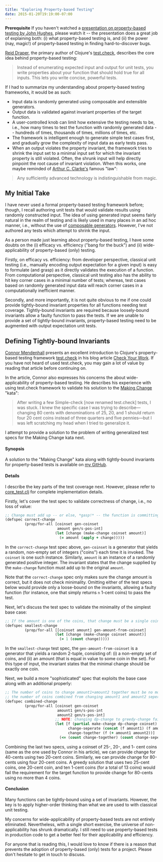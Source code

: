 ```yaml
---
title: "Exploring Property-based Testing"
date: 2015-01-20T19:19:00-07:00
---
```


**Prerequisite** If you haven't watched a
[presentation on property-based testing by John Hughes](http://vimeo.com/68383317),
please watch it -- the presentation does a great job of explaining both: (i)
what property-based testing is, and (ii) the power (nay, magic!) of property-based
testing in finding hard-to-discover bugs.

[Reid Draper](http://reiddraper.com/), the primary author of Clojure's
[test.check](https://github.com/clojure/test.check),
describes the core idea behind property-based testing:

> Instead of enumerating expected input and output for unit tests, you write
properties about your function that should hold true for all inputs. This lets
you write concise, powerful tests.

If I had to summarize my understanding about property-based testing frameworks,
it would be as such:

* Input data is randomly generated using composable and extensible generators.
* Output data is validated against invariant properties of the target function.
* A user-controlled knob can limit how extensive the testing needs to be, i.e.,
  how many times to test the function with randomly generated data -- hundreds
  of times, thousands of times, millions of times, etc.
* The framework is intelligent enough to generate simple test cases first, and
  gradually grow the complexity of input data as early tests pass.
* When an output violates the property invariant, the framework tries to shrink
  the input set to a minimal input set for which the invariant property is
  still violated. Often, the shrunk input will help directly pinpoint the root
  cause of invariant violation. When this works, one maybe reminded of
  [Arthur C. Clarke's](https://en.wikipedia.org/wiki/Arthur_C._Clarke) famous
  "law":

> Any sufficiently advanced technology is indistinguishable from magic.

## My Initial Take

I have never used a formal property-based testing framework before; though, I
recall authoring unit tests that would validate results using randomly
constructed input. The idea of using generated input seems fairly natural in the
realm of testing and is likely used in many places in an ad hoc manner, i.e.,
without the use of
[composable generators](https://github.com/clojure/test.check/blob/master/doc/generator-examples.md).
However, I've not authored any tests which attempt to shrink the input.

As a person made just learning about property-based testing, I have some doubts
on the (i) efficacy vs. efficiency ("bang for the buck") and (ii)
wide-applicability of property-based (only) testing.

Firstly, on efficacy vs. efficiency: from developer perspective, classical unit
testing (i.e., manually encoding output expectation for a given input) is easy
to formulate (and grasp) as it directly validates the execution of a function.
From computational perspective, classical unit testing also has the ability to
hit key corner cases in a minimal number of tests; whereas, test cases based on
randomly generated input data will reach corner cases in a computationally
inefficient manner.

Secondly, and more importantly, it is not quite obvious to me if one could
provide tightly-bound invariant properties for all functions needing test
coverage. Tightly-bound invariants are required because loosely-bound
invariants allow a faulty function to pass the tests. If we are unable to
provide a set of tightly-bound invariants, property-based testing need to be
augmented with output expectation unit tests.

## Defining Tightly-bound Invariants

[Connor Mendenhall](https://ecmendenhall.github.io/) presents
an excellent introduction to Clojure's property-based testing framework
[test.check](https://github.com/clojure/test.check) in his blog article
[Check Your Work](http://blog.8thlight.com/connor-mendenhall/2013/10/31/check-your-work.html).
If you have not heard of used test.check, you may gain a lot of value by
reading that article before continuing on.

In the article, Connor also expresses his concerns the about wide-applicability
of property-based testing. He describes his experience with using test.check
framework to validate his solution
to the [Making Change](http://craftsmanship.sv.cmu.edu/katas/making-change)
"kata":

> After writing a few Simple-check [now renamed test.check] tests, I was stuck.
I knew the specific case I was trying to describe—changing 80 cents with
denominations of 25, 20, and 1 should return four 20 cent coins instead of
three quarters and five pennies—but I was left scratching my head when I tried
to generalize it.

I attempt to provide a solution to the problem of writing generalized test
specs for the Making Change kata next.

#### Synopsis

A solution to the "Making Change" kata along with tightly-bound invariants for
property-based tests is available on
[my GitHub](https://github.com/jayp/making-change).

#### Details

I describe the key parts of the test coverage next. However, please refer to
[core_test.clj](https://github.com/jayp/making-change/tree/master/test/making_change/core_test.clj)
for complete implementation details.

Firstly, let's cover the test spec to validate correctness of change, i.e., no
loss of value:

```clojure
;; Change must add up -- or else, *gasp!* -- the function is committing fraud!
(defspec correct-change
         (prop/for-all [coinset gen-coinset
                        amount gen/s-pos-int]
                       (let [change (make-change coinset amount)]
                         (= amount (apply + change)))))
```

In the `correct-change` test spec above, `gen-coinset` is a generator that
yields a random, non-empty set of integers ("coins") each time it is invoked.
The `coinset` is one such instance. Similarly, `amount` is an instance of a
randomly generated positive integer. The invariant states that the change
supplied by the `make-change` function must add up to the original `amount`.

Note that the `correct-change` spec only makes sure the change amount is
correct, but it does not check minimality. Omitting either of the test
specs below would provide only a loose-bound on the invariants, allowing a
faulty function (for instance, one that simply returns `n` 1-cent coins) to
pass the test.

Next, let's discuss the test spec to validate the minimality of the simplest
base case:

```clojure
;; If the amount is one of the coins, that change must be a single coin
(defspec smallest-change
         (prop/for-all [[coinset amount] gen-amount-from-coinset]
                       (let [change (make-change coinset amount)]
                         (= 1 (count change)))))
```

In the `smallest-change` test spec, the `gen-amount-from-coinset` is a
generator that yields a random 2-tuple, consisting of: (i) a non-empty set of
coins, and (ii) an amount (that is equal in value to some coin in the set). For
this type of input, the invariant states that the minimal change should be
exactly one coin.

Next, we build a more "sophisticated" spec that exploits the base case along
with an additional properly:

```clojure
;; The number of coins to change amount1+amount2 together must be no more than
;; the number of coins combined from changing amount1 and amount2 seperately.
(defspec combined-change
         (prop/for-all [coinset gen-coinset
                        amount1 gen/s-pos-int
                        amount2 gen/s-pos-int]
                       ;; NOTE: changing dp-change to greedy-change fails spec
                       (let [f (partial make-change dp-change coinset)
                             change-seperate (concat (f amount1) (f amount2))
                             change-together (f (+ amount1 amount2))]
                         (<= (count change-together) (count change-seperate)))))
```

Combining the last two specs, using a coinset of 25-, 20-, and 1- cent coins
(same as the one used by Connor in his article), we can provide change for
40-cents using two 20-cent coins. Similarly, we can provide change for 80-cents
using four 20-cent coins. A greedy solution that uses two 25-cent coins, one
20-cent coin, and ten 1-cent coins (for a total of 13 coins) would fail the
requirement for the target function to provide change for 80-cents using no
more than 4 coins.

#### Conclusion

Many functions can be tightly-bound using a set of invariants. However, the key
is to apply higher-order thinking than what we are used to with classical unit
testing.

My concerns for wide-applicability of property-based tests are not entirely
eliminated. Nevertheless, with a single short exercise, the universe of
non-applicability has shrunk dramatically. I still need to use property-based
tests in production code to get a better feel for their applicability and
efficiency.

For anyone that is reading this, I would love to know if there is a reason that
prevents the adoption of property-based (only) tests for a project. Please
don't hesitate to get in touch to discuss.
